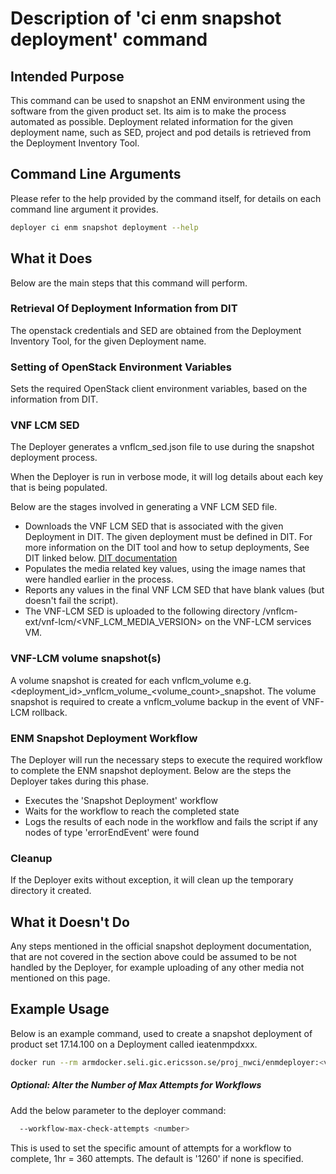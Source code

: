 # Description of 'ci enm snapshot deployment' command

## Intended Purpose
This command can be used to snapshot an ENM environment using the software from the given product set. Its aim is to make the process automated as possible.
Deployment related information for the given deployment name, such as SED, project and pod details is retrieved from the Deployment Inventory Tool.

## Command Line Arguments
Please refer to the help provided by the command itself, for details on each command line argument it provides.

```bash
deployer ci enm snapshot deployment --help
```


## What it Does
Below are the main steps that this command will perform.

### Retrieval Of Deployment Information from DIT
The openstack credentials and SED are obtained from the Deployment Inventory Tool, for the given Deployment name.

### Setting of OpenStack Environment Variables
Sets the required OpenStack client environment variables, based on the information from DIT.


### VNF LCM SED
The Deployer generates a vnflcm_sed.json file to use during the snapshot deployment process.

When the Deployer is run in verbose mode, it will log details about each key that is being populated.

Below are the stages involved in generating a VNF LCM SED file.

* Downloads the VNF LCM SED that is associated with the given Deployment in DIT.
  The given deployment must be defined in DIT.
  For more information on the DIT tool and how to setup deployments, See DIT linked below.
  [DIT documentation](https://atvdit.athtem.eei.ericsson.se/helpdocs/#help/app/helpdocs)
* Populates the media related key values, using the image names that were handled earlier in the process.
* Reports any values in the final VNF LCM SED that have blank values (but doesn't fail the script).
* The VNF-LCM SED is uploaded to the following directory /vnflcm-ext/vnf-lcm/\<VNF_LCM_MEDIA_VERSION> on the VNF-LCM services VM.


### VNF-LCM volume snapshot(s)
A volume snapshot is created for each vnflcm_volume e.g. &lt;deployment\_id&gt;\_vnflcm\_volume\_&lt;volume\_count&gt;\_snapshot.
The volume snapshot is required to create a vnflcm_volume backup in the event of VNF-LCM rollback.


### ENM Snapshot Deployment Workflow
The Deployer will run the necessary steps to execute the required workflow to complete the ENM snapshot deployment. Below are the steps the Deployer takes during this phase.

* Executes the 'Snapshot Deployment' workflow
* Waits for the workflow to reach the completed state
* Logs the results of each node in the workflow and fails the script if any nodes of type 'errorEndEvent' were found


### Cleanup
If the Deployer exits without exception, it will clean up the temporary directory it created.

## What it Doesn't Do
Any steps mentioned in the official snapshot deployment documentation, that are not covered in the section above could be assumed to be not handled by the Deployer, for example uploading of any other media not mentioned on this page.


## Example Usage
Below is an example command, used to create a snapshot deployment of product set 17.14.100 on a Deployment called ieatenmpdxxx.

```bash
docker run --rm armdocker.seli.gic.ericsson.se/proj_nwci/enmdeployer:<version> ci enm snapshot deployment --deployment-name ieatenmpdxxx --product-set 17.14::17.14.100 --snapshot-tag snapshot_17.14.100 --debug
```

##### Optional: Alter the Number of Max Attempts for Workflows
Add the below parameter to the deployer command:

```bash
  --workflow-max-check-attempts <number>
```
This is used to set the specific amount of attempts for a workflow to complete, 1hr = 360 attempts.
The default is '1260' if none is specified.
